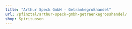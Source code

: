 ```yaml
---
title: "Arthur Speck GmbH - Getränkegroßhandel"
url: /pfinztal/arthur-speck-gmbh-getraenkegrosshandel/
shop: Spirituosen
---
```

